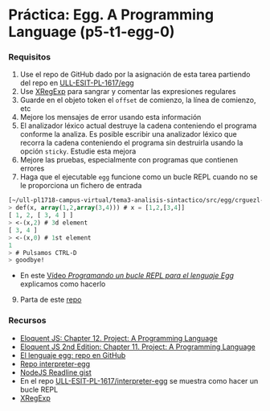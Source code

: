 # Práctica: Egg. A Programming Language (p5-t1-egg-0)

### Requisitos

1. Use el repo de GitHub dado por la asignación de esta tarea partiendo del repo en [ULL-ESIT-PL-1617/egg](https://github.com/ULL-ESIT-PL-1617/egg)
2. Use [XRegExp](http://xregexp.com/) para sangrar y comentar las expresiones regulares
3. Guarde en el objeto token el `offset` de comienzo, la línea de comienzo, etc
4. Mejore los mensajes de error usando esta información
5. El analizador léxico actual destruye la cadena conteniendo el programa conforme la analiza.  Es posible  escribir una analizador léxico que recorra la cadena conteniendo el programa sin destruirla usando la opción `sticky`. Estudie esta mejora
6. Mejore las pruebas, especialmente con programas que contienen errores
8. Haga que el ejecutable `egg` funcione como un bucle REPL cuando no se le proporciona un fichero de entrada

  ```lisp
  [~/ull-pl1718-campus-virtual/tema3-analisis-sintactico/src/egg/crguezl-egg(private)]$ bin/egg.js
  > def(x, array(1,2,array(3,4))) # x = [1,2,[3,4]]
  [ 1, 2, [ 3, 4 ] ]
  > <-(x,2) # 3d element
  [ 3, 4 ]
  > <-(x,0) # 1st element
  1
  > # Pulsamos CTRL-D
  > goodbye!

  ```

  * En este [Vídeo *Programando un bucle REPL para el lenguaje Egg*](https://youtu.be/5gIlt6r29lw) explicamos como hacerlo
<!-- 6. Añada índices negativos (a la Ruby) para los arrays -->
<!-- 7. Añada mapas/hashes al lenguaje -->
9. Parta de este [repo](https://github.com/ULL-ESIT-PL-1617/egg)

### Recursos

* [Eloquent JS: Chapter 12. Project: A Programming Language](http://eloquentjavascript.net/11_language.html)
* [Eloquent JS 2nd Edition: Chapter 11. Project: A Programming Language](https://eloquentjavascript.net/2nd_edition/11_language.html)
* [El lenguaje egg: repo en GitHub](https://github.com/ULL-ESIT-PL-1617/egg)
* [Repo interpreter-egg](https://github.com/ULL-ESIT-PL-1617/interpreter-egg)
* [NodeJS Readline gist](https://gist.github.com/crguezl/430642e29a2b9293317320d0d1759387)
* En el repo [ULL-ESIT-PL-1617/interpreter-egg](https://github.com/ULL-ESIT-PL-1617/interpreter-egg) se muestra como hacer un bucle REPL
* [XRegExp](http://xregexp.com/)
